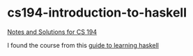 cs194-introduction-to-haskell 
=============================

[Notes and Solutions for CS 194](http://www.seas.upenn.edu/~cis194/spring13/index.html)

I found the course from this [guide to learning haskell](https://github.com/bitemyapp/learnhaskell)
